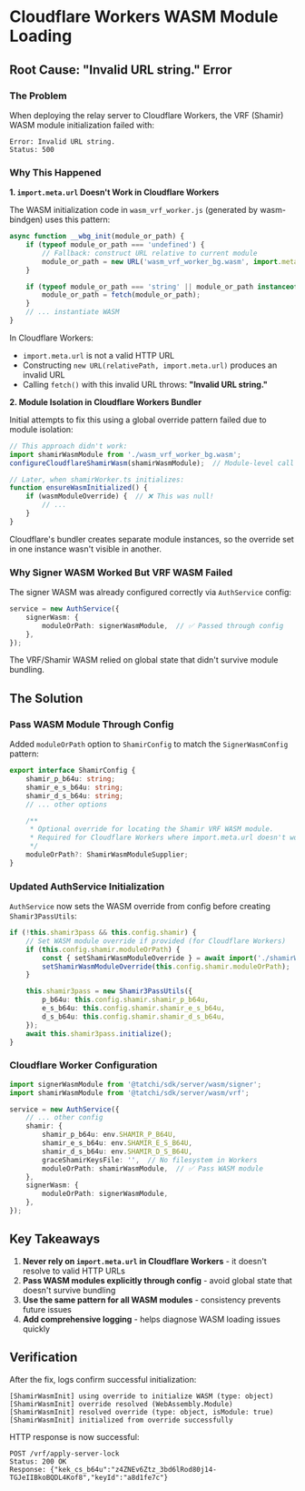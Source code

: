 # Cloudflare Workers WASM Module Loading

## Root Cause: "Invalid URL string." Error

### The Problem

When deploying the relay server to Cloudflare Workers, the VRF (Shamir) WASM module initialization failed with:
```
Error: Invalid URL string.
Status: 500
```

### Why This Happened

**1. `import.meta.url` Doesn't Work in Cloudflare Workers**

The WASM initialization code in `wasm_vrf_worker.js` (generated by wasm-bindgen) uses this pattern:

```javascript
async function __wbg_init(module_or_path) {
    if (typeof module_or_path === 'undefined') {
        // Fallback: construct URL relative to current module
        module_or_path = new URL('wasm_vrf_worker_bg.wasm', import.meta.url);
    }

    if (typeof module_or_path === 'string' || module_or_path instanceof URL) {
        module_or_path = fetch(module_or_path);
    }
    // ... instantiate WASM
}
```

In Cloudflare Workers:
- `import.meta.url` is not a valid HTTP URL
- Constructing `new URL(relativePath, import.meta.url)` produces an invalid URL
- Calling `fetch()` with this invalid URL throws: **"Invalid URL string."**

**2. Module Isolation in Cloudflare Workers Bundler**

Initial attempts to fix this using a global override pattern failed due to module isolation:

```typescript
// This approach didn't work:
import shamirWasmModule from './wasm_vrf_worker_bg.wasm';
configureCloudflareShamirWasm(shamirWasmModule);  // Module-level call

// Later, when shamirWorker.ts initializes:
function ensureWasmInitialized() {
    if (wasmModuleOverride) {  // ❌ This was null!
        // ...
    }
}
```

Cloudflare's bundler creates separate module instances, so the override set in one instance wasn't visible in another.

### Why Signer WASM Worked But VRF WASM Failed

The signer WASM was already configured correctly via `AuthService` config:

```typescript
service = new AuthService({
    signerWasm: {
        moduleOrPath: signerWasmModule,  // ✅ Passed through config
    },
});
```

The VRF/Shamir WASM relied on global state that didn't survive module bundling.

## The Solution

### Pass WASM Module Through Config

Added `moduleOrPath` option to `ShamirConfig` to match the `SignerWasmConfig` pattern:

```typescript
export interface ShamirConfig {
    shamir_p_b64u: string;
    shamir_e_s_b64u: string;
    shamir_d_s_b64u: string;
    // ... other options

    /**
     * Optional override for locating the Shamir VRF WASM module.
     * Required for Cloudflare Workers where import.meta.url doesn't work.
     */
    moduleOrPath?: ShamirWasmModuleSupplier;
}
```

### Updated AuthService Initialization

`AuthService` now sets the WASM override from config before creating `Shamir3PassUtils`:

```typescript
if (!this.shamir3pass && this.config.shamir) {
    // Set WASM module override if provided (for Cloudflare Workers)
    if (this.config.shamir.moduleOrPath) {
        const { setShamirWasmModuleOverride } = await import('./shamirWorker.js');
        setShamirWasmModuleOverride(this.config.shamir.moduleOrPath);
    }

    this.shamir3pass = new Shamir3PassUtils({
        p_b64u: this.config.shamir.shamir_p_b64u,
        e_s_b64u: this.config.shamir.shamir_e_s_b64u,
        d_s_b64u: this.config.shamir.shamir_d_s_b64u,
    });
    await this.shamir3pass.initialize();
}
```

### Cloudflare Worker Configuration

```typescript
import signerWasmModule from '@tatchi/sdk/server/wasm/signer';
import shamirWasmModule from '@tatchi/sdk/server/wasm/vrf';

service = new AuthService({
    // ... other config
    shamir: {
        shamir_p_b64u: env.SHAMIR_P_B64U,
        shamir_e_s_b64u: env.SHAMIR_E_S_B64U,
        shamir_d_s_b64u: env.SHAMIR_D_S_B64U,
        graceShamirKeysFile: '',  // No filesystem in Workers
        moduleOrPath: shamirWasmModule,  // ✅ Pass WASM module
    },
    signerWasm: {
        moduleOrPath: signerWasmModule,
    },
});
```

## Key Takeaways

1. **Never rely on `import.meta.url` in Cloudflare Workers** - it doesn't resolve to valid HTTP URLs
2. **Pass WASM modules explicitly through config** - avoid global state that doesn't survive bundling
3. **Use the same pattern for all WASM modules** - consistency prevents future issues
4. **Add comprehensive logging** - helps diagnose WASM loading issues quickly

## Verification

After the fix, logs confirm successful initialization:

```
[ShamirWasmInit] using override to initialize WASM (type: object)
[ShamirWasmInit] override resolved (WebAssembly.Module)
[ShamirWasmInit] resolved override (type: object, isModule: true)
[ShamirWasmInit] initialized from override successfully
```

HTTP response is now successful:
```
POST /vrf/apply-server-lock
Status: 200 OK
Response: {"kek_cs_b64u":"z4ZNEv6Ztz_3bd6lRod80j14-TGJeIIBkoBQDL4Kof8","keyId":"a8d1fe7c"}
```
